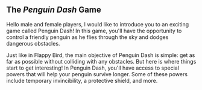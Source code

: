 ## The ***Penguin Dash*** Game
 
 Hello male and female players, I would like to introduce you to an exciting game called Penguin Dash! In this game, you'll have the opportunity to control a friendly penguin as he flies through the sky and dodges dangerous obstacles.

Just like in Flappy Bird, the main objective of Penguin Dash is simple: get as far as possible without colliding with any obstacles. But here is where things start to get interesting! In Penguin Dash, you'll have access to special powers that will help your penguin survive longer. Some of these powers include temporary invincibility, a protective shield, and more.
 
